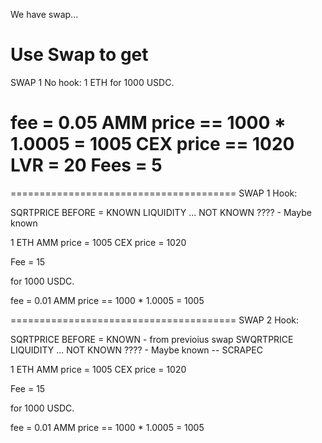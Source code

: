 

We have swap...

Use Swap to get 
========================================
SWAP 1 No hook:
1 ETH 
for 1000 USDC.

fee = 0.05
AMM price == 1000 * 1.0005 = 1005
CEX price == 1020
LVR = 20
Fees = 5
=======================================

=======================================
SWAP 1 Hook:

SQRTPRICE BEFORE = KNOWN
LIQUIDITY ... NOT KNOWN ???? - Maybe known

1 ETH 
AMM price = 1005
CEX price = 1020

Fee = 15

for 1000 USDC.

fee = 0.01
AMM price == 1000 * 1.0005 = 1005


=======================================
SWAP 2 Hook:

SQRTPRICE BEFORE = KNOWN - from previoius swap SWQRTPRICE
LIQUIDITY ... NOT KNOWN ???? - Maybe known -- SCRAPEC

1 ETH 
AMM price = 1005
CEX price = 1020

Fee = 15

for 1000 USDC.

fee = 0.01
AMM price == 1000 * 1.0005 = 1005